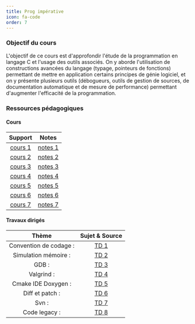 ```yaml
---
title: Prog impérative 
icon: fa-code
order: 7
---
```


### Objectif du cours
L'objectif de ce cours est d'approfondir l'étude de la programmation en langage
C et l'usage des outils associés. On y aborde l'utilisation de constructions
avancées du langage (typage, pointeurs de fonctions) permettant de mettre en
application certains principes de génie logiciel, et on y présente plusieurs
outils (débogueurs, outils de gestion de sources, de documentation automatique
et de mesure de performance) permettant d'augmenter l'efficacité de la
programmation.

### Ressources pédagogiques

#### Cours 

| Support   | Notes     |
| :----:    | :----:    | 
| [cours 1] | [notes 1] | 
| [cours 2] | [notes 2] | 
| [cours 3] | [notes 3] | 
| [cours 4] | [notes 4] | 
| [cours 5] | [notes 5] | 
| [cours 6] | [notes 6] | 
| [cours 7] | [notes 7] | 

#### Travaux dirigés

| Thème                  | Sujet & Source |
| :----:                 | :----:         |
| Convention de codage : | [TD 1]         |
| Simulation mémoire :   | [TD 2]         |
| GDB :                  | [TD 3]         |
| Valgrind :             | [TD 4]         |
| Cmake IDE Doxygen :    | [TD 5]         |
| Diff et patch :        | [TD 6]         |
| Svn :                  | [TD 7]         |
| Code legacy :          | [TD 8]         |

[cours 1]:/assets/pdf/pg106_cours1.pdf
[cours 2]:/assets/pdf/pg106_cours2.pdf
[cours 3]:/assets/pdf/pg106_cours3.pdf
[cours 4]:/assets/pdf/pg106_cours4.pdf
[cours 5]:/assets/pdf/pg106_cours5.pdf
[cours 6]:/assets/pdf/pg106_cours6.pdf
[cours 7]:/assets/pdf/pg106_cours7.pdf

[notes 1]:/assets/pdf/notes1
[notes 2]:/assets/pdf/notes2
[notes 3]:/assets/pdf/notes3
[notes 4]:/assets/pdf/notes4
[notes 5]:/assets/pdf/notes5
[notes 6]:/assets/pdf/notes6
[notes 7]:/assets/pdf/notes7


[TD 1]:/assets/pdf/TD1.pdf
[TD 2]:/assets/pdf/TD2.pdf
[TD 3]:/assets/pdf/TD3.pdf
[TD 4]:/assets/pdf/TD4.pdf
[TD 5]:/assets/pdf/TD5.pdf
[TD 6]:/assets/pdf/TD6.pdf
[TD 7]:/assets/pdf/TD7.pdf
[TD 8]:/assets/pdf/TD8.pdf

<!---------------------------------------->
<!-- [notes-td 1]:/assets/pdf/notes-td1 -->
<!-- [notes-td 2]:/assets/pdf/notes-td2 -->
<!-- [notes-td 3]:/assets/pdf/notes-td3 -->
<!-- [notes-td 4]:/assets/pdf/notes-td4 -->
<!-- [notes-td 5]:/assets/pdf/notes-td5 -->
<!-- [notes-td 6]:/assets/pdf/notes-td6 -->
<!-- [notes-td 7]:/assets/pdf/notes-td7 -->
<!-- [notes-td 8]:/assets/pdf/notes-td8 -->
<!--                                    -->
<!--  Notes personnelles |              -->
<!--  :---               |              -->
<!--  [notes-td1]        |              -->
<!--  [notes-td2]        |              -->
<!--  [notes-td3]        |              -->
<!--  [notes-td4]        |              -->
<!--  [notes-td5]        |              -->
<!--  [notes-td6]        |              -->
<!--  [notes-td7]        |              -->
<!--  [notes-td8]        |              -->
<!---------------------------------------->


